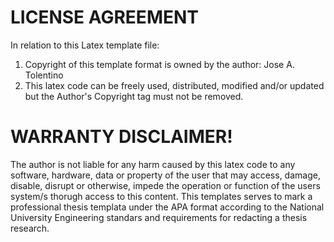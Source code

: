 # LICENSE AGREEMENT

In relation to this Latex template file:

1. Copyright of this template format is owned by the author: Jose A. Tolentino
2. This latex code can be freely used, distributed, modified and/or updated but the Author's Copyright tag must not be removed.


# WARRANTY DISCLAIMER!

The author is not liable for any harm caused by this latex code to any software, hardware, data or property of the user that may access, damage, disable, disrupt or otherwise, impede the operation or function of the users system/s thorugh access to this content. This templates serves to mark a professional thesis templata under the APA format according to the National University Engineering standars and requirements for redacting a thesis research.

